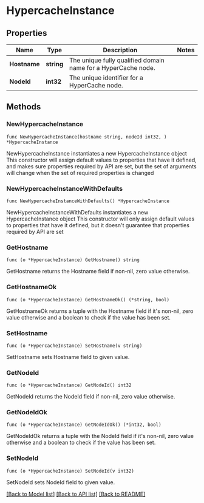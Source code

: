 # HypercacheInstance

## Properties

Name | Type | Description | Notes
------------ | ------------- | ------------- | -------------
**Hostname** | **string** | The unique fully qualified domain name for a HyperCache node. | 
**NodeId** | **int32** | The unique identifier for a HyperCache node. | 

## Methods

### NewHypercacheInstance

`func NewHypercacheInstance(hostname string, nodeId int32, ) *HypercacheInstance`

NewHypercacheInstance instantiates a new HypercacheInstance object
This constructor will assign default values to properties that have it defined,
and makes sure properties required by API are set, but the set of arguments
will change when the set of required properties is changed

### NewHypercacheInstanceWithDefaults

`func NewHypercacheInstanceWithDefaults() *HypercacheInstance`

NewHypercacheInstanceWithDefaults instantiates a new HypercacheInstance object
This constructor will only assign default values to properties that have it defined,
but it doesn't guarantee that properties required by API are set

### GetHostname

`func (o *HypercacheInstance) GetHostname() string`

GetHostname returns the Hostname field if non-nil, zero value otherwise.

### GetHostnameOk

`func (o *HypercacheInstance) GetHostnameOk() (*string, bool)`

GetHostnameOk returns a tuple with the Hostname field if it's non-nil, zero value otherwise
and a boolean to check if the value has been set.

### SetHostname

`func (o *HypercacheInstance) SetHostname(v string)`

SetHostname sets Hostname field to given value.


### GetNodeId

`func (o *HypercacheInstance) GetNodeId() int32`

GetNodeId returns the NodeId field if non-nil, zero value otherwise.

### GetNodeIdOk

`func (o *HypercacheInstance) GetNodeIdOk() (*int32, bool)`

GetNodeIdOk returns a tuple with the NodeId field if it's non-nil, zero value otherwise
and a boolean to check if the value has been set.

### SetNodeId

`func (o *HypercacheInstance) SetNodeId(v int32)`

SetNodeId sets NodeId field to given value.



[[Back to Model list]](../README.md#documentation-for-models) [[Back to API list]](../README.md#documentation-for-api-endpoints) [[Back to README]](../README.md)


